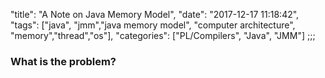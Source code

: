 "title": "A Note on Java Memory Model",
"date": "2017-12-17 11:18:42",
"tags": ["java", "jmm","java memory model", "computer architecture", "memory","thread","os"],
"categories": ["PL/Compilers", "Java", "JMM"]
;;;



### What is the problem?  ###
